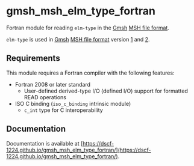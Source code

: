 # gmsh_msh_elm_type_fortran

Fortran module for reading `elm-type` in the [Gmsh][GmshReferenceManualTop] [MSH file format][GmshReferenceManualMshFileFormat].

`elm-type` is used in [Gmsh][GmshReferenceManualTop] [MSH file format][GmshReferenceManualMshFileFormat] version [1][GmshReferenceManualMsh1] and [2][GmshReferenceManualMsh2].

## Requirements

This module requires a Fortran compiler with the following features:

- Fortran 2008 or later standard
  - User-defined derived-type I/O (defined I/O) support for formatted READ operations
- ISO C binding (`iso_c_binding` intrinsic module)
  - `c_int` type for C interoperability

## Documentation

Documentation is available at [https://dscf-1224.github.io/gmsh_msh_elm_type_fortran/](https://dscf-1224.github.io/gmsh_msh_elm_type_fortran/).

[GmshReferenceManualTop]: https://gmsh.info/doc/texinfo/gmsh.html
[GmshReferenceManualMshFileFormat]: https://gmsh.info/doc/texinfo/gmsh.html#MSH-file-format
[GmshReferenceManualMsh1]: https://gmsh.info/doc/texinfo/gmsh.html#MSH-file-format-version-1-_0028Legacy_0029
[GmshReferenceManualMsh2]: https://gmsh.info/doc/texinfo/gmsh.html#MSH-file-format-version-2-_0028Legacy_0029

<!-- EOF -->
